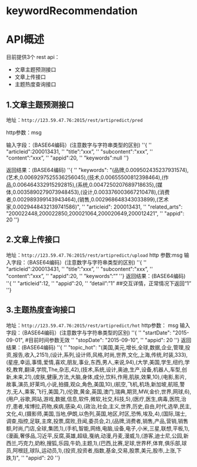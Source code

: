 # keywordRecommendation
# API概述
目前提供3个 rest api：
- 文章主题预测接口
- 文章上传接口
- 主题热度查询接口

## 1.文章主题预测接口
地址：`http://123.59.47.76:2015/rest/artipredict/pred`

http参数：msg

输入字段：（BASE64编码）(注意数字与字符串类型的区别)
	''{
	''	"articleid":200013431,
	''	"title”:”xxx”,
	''	"subcontent":"xxx”,
	''	"content”:”xxx”,
	''	"appid":20,
	''	"keywords":null
	''}

返回结果：(BASE64编码)
	''{
	''	"keywords": "(品牌,0.009502435237931574),(艺术,0.0069297525536256045),(技术,0.00655500812398464),(作品,0.006464332915292815),(系统,0.0047250207689718635),(媒体,0.0035890279073948453),(设计,0.003376003667210478),(消费者,0.002989399143943464),(销售,0.002968648343033899),(艺术家,0.0029448432139741586)",
	''	"articleid": 200013431,
	''	"related_arts": "200022448,200022850,200021064,200020649,200012421",
	''	"appid": 20
	''}

## 2.文章上传接口
地址：`http://123.59.47.76:2015/rest/artipredict/upload`
http 参数:msg
输入字段：（BASE64编码）(注意数字与字符串类型的区别)
	''{
	''	"articleid":200013431,
	''	"title”:”xxx”,
	''	"subcontent":"xxx”,
	''	"content”:”xxx”,
	''	"appid":20,
	''	"keywords”:””
	''}
返回结果：(BASE64编码)
	''{
	''	"articleid":12,
	''	"appid":20,
	''	“detail”:”1”  ##交互详情，正常情况下返回“1”
	''}

## 3.主题热度查询接口
地址：`http://123.59.47.76:2015/rest/artipredict/hot`
http参数： msg
输入字段：（BASE64编码）(注意数字与字符串类型的区别)
	''{
	''	"startDate": "2015-09-01",  #目前时间参数无效
	''	"stopDate": "2015-09-10",
	''	"appid": 20
	''}
返回结果：(BASE64编码) 
	''{
	''	"topic_hot": "(美国,美元,增长,全球,数据,企业,管理,投资,报告,收入,2151),(设计,系列,设计师,风格,时尚,世界,文化,上海,传统,时装,333),(星座,幸运,事情,爱情,喜欢,朋友,事业,东西,男人,来说,94),(大学,美国,学生,纽约,学校,教育,翻译,学院,The,杂志,42),(技术,系统,设计,奥迪,生产,设备,机器人,车型,创新,未来,21),(皮肤,健康,方法,大脑,身体,成分,饮料,作用,肌肤,效果,10),(电影,影片,故事,演员,好莱坞,小说,拍摄,观众,角色,美国,10),(航空,飞机,机场,新加坡,航班,警方,无人,乘客,飞行,美国,7),(伦敦,黄金,英国,澳门,瑞典,期货,MW,金价,世界,网球,6),(用户,谷歌,网站,游戏,数据,信息,软件,微软,社交,科技,5),(医疗,医生,病毒,医院,治疗,患者,埃博拉,药物,疾病,感染,4),(政治,社会,主义,世界,历史,自由,时代,选举,民主,文化,4),(摄影师,美国,当地,伊朗,以色列,英国,地区,时区,恐怖,埃及,4),(国际,瑞士,调查,指控,足联,主席,投票,腐败,丑闻,委员会,2),(品牌,消费者,销售,产品,营销,销售额,时尚,门店,全球,集团,1),(手机,智能,网络,电脑,设备,电子,小米,三星,联想,平板,1),(漫画,奢侈品,习近平,反腐,英雄,超级,戛纳,动漫,丹麦,漫威,1),(游客,迪士尼,公园,新西兰,巧克力,奶粉,搜狐,乐园,牛奶,主题,1),(巴西,比赛,足球,世界杯,体育,俱乐部,球员,阿根廷,球队,运动员,1),(投资,投资者,指数,基金,交易,股票,美元,股市,上涨,下跌,1)",
	''	"appid": 20
	''}
